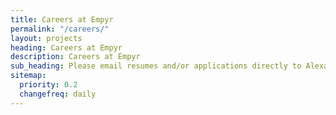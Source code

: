 ```yaml
---
title: Careers at Empyr
permalink: "/careers/"
layout: projects
heading: Careers at Empyr
description: Careers at Empyr
sub_heading: Please email resumes and/or applications directly to Alexandra Fanelli at <a href="mailto:alexandra@empyr.com">alexandra@empyr.com</a>
sitemap:
  priority: 0.2
  changefreq: daily
---
```

